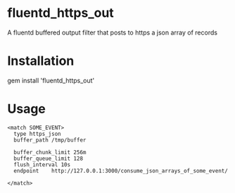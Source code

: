 fluentd_https_out
=================

A fluentd buffered output filter that posts to https a json array of records

Installation
=================

gem install 'fluentd_https_out'

Usage
=================

```
<match SOME_EVENT>
  type https_json
  buffer_path /tmp/buffer

  buffer_chunk_limit 256m
  buffer_queue_limit 128
  flush_interval 10s
  endpoint    http://127.0.0.1:3000/consume_json_arrays_of_some_event/

</match>
```
